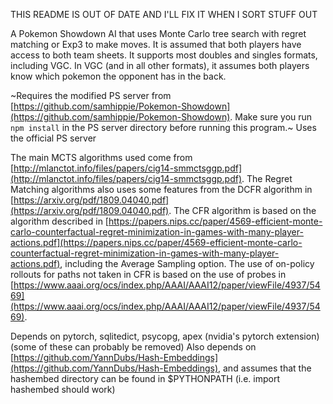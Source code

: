 THIS README IS OUT OF DATE AND I'LL FIX IT WHEN I SORT STUFF OUT


A Pokemon Showdown AI that uses Monte Carlo tree search with regret matching or Exp3 to make moves. It is assumed that both players have access to both team sheets. It supports most doubles and singles formats, including VGC. In VGC (and in all other formats), it assumes both players know which pokemon the opponent has in the back.

~Requires the modified PS server from [https://github.com/samhippie/Pokemon-Showdown](https://github.com/samhippie/Pokemon-Showdown). Make sure you run `npm install` in the PS server directory before running this program.~
Uses the official PS server

The main MCTS algorithms used come from [http://mlanctot.info/files/papers/cig14-smmctsggp.pdf](http://mlanctot.info/files/papers/cig14-smmctsggp.pdf). The Regret Matching algorithms also uses some features from the DCFR algorithm in [https://arxiv.org/pdf/1809.04040.pdf](https://arxiv.org/pdf/1809.04040.pdf). The CFR algorithm is based on the algorithm described in
[https://papers.nips.cc/paper/4569-efficient-monte-carlo-counterfactual-regret-minimization-in-games-with-many-player-actions.pdf](https://papers.nips.cc/paper/4569-efficient-monte-carlo-counterfactual-regret-minimization-in-games-with-many-player-actions.pdf), including the Average Sampling option. The use of on-policy rollouts for paths not taken in CFR is based on the use of probes in
[https://www.aaai.org/ocs/index.php/AAAI/AAAI12/paper/viewFile/4937/5469](https://www.aaai.org/ocs/index.php/AAAI/AAAI12/paper/viewFile/4937/5469).

Depends on pytorch, sqlitedict, psycopg, apex (nvidia's pytorch extension) (some of these can probably be removed)
Also depends on [https://github.com/YannDubs/Hash-Embeddings](https://github.com/YannDubs/Hash-Embeddings), and assumes that the hashembed directory can be found in $PYTHONPATH (i.e. import hashembed should work)

